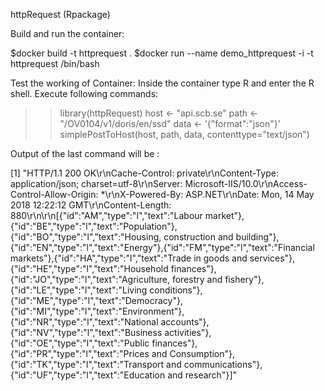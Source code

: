 httpRequest (Rpackage)

Build and run the container:

$docker build -t httprequest .
$docker run --name demo_httprequest -i -t httprequest /bin/bash

Test the working of Container:
Inside the container type R and enter the R shell. Execute following commands:

>> library(httpRequest)
>> host <- "api.scb.se"
>> path <- "/OV0104/v1/doris/en/ssd"
>> data <- '{"format":"json"}'
>> simplePostToHost(host, path, data, contenttype="text/json")

Output of the last command will be :

[1] "HTTP/1.1 200 OK\r\nCache-Control: private\r\nContent-Type: application/json; charset=utf-8\r\nServer: Microsoft-IIS/10.0\r\nAccess-Control-Allow-Origin: *\r\nX-Powered-By: ASP.NET\r\nDate: Mon, 14 May 2018 12:22:12 GMT\r\nContent-Length: 880\r\n\r\n[{\"id\":\"AM\",\"type\":\"l\",\"text\":\"Labour market\"},{\"id\":\"BE\",\"type\":\"l\",\"text\":\"Population\"},{\"id\":\"BO\",\"type\":\"l\",\"text\":\"Housing, construction and building\"},{\"id\":\"EN\",\"type\":\"l\",\"text\":\"Energy\"},{\"id\":\"FM\",\"type\":\"l\",\"text\":\"Financial markets\"},{\"id\":\"HA\",\"type\":\"l\",\"text\":\"Trade in goods and services\"},{\"id\":\"HE\",\"type\":\"l\",\"text\":\"Household finances\"},{\"id\":\"JO\",\"type\":\"l\",\"text\":\"Agriculture, forestry and fishery\"},{\"id\":\"LE\",\"type\":\"l\",\"text\":\"Living conditions\"},{\"id\":\"ME\",\"type\":\"l\",\"text\":\"Democracy\"},{\"id\":\"MI\",\"type\":\"l\",\"text\":\"Environment\"},{\"id\":\"NR\",\"type\":\"l\",\"text\":\"National accounts\"},{\"id\":\"NV\",\"type\":\"l\",\"text\":\"Business activities\"},{\"id\":\"OE\",\"type\":\"l\",\"text\":\"Public finances\"},{\"id\":\"PR\",\"type\":\"l\",\"text\":\"Prices and Consumption\"},{\"id\":\"TK\",\"type\":\"l\",\"text\":\"Transport and communications\"},{\"id\":\"UF\",\"type\":\"l\",\"text\":\"Education and research\"}]"
